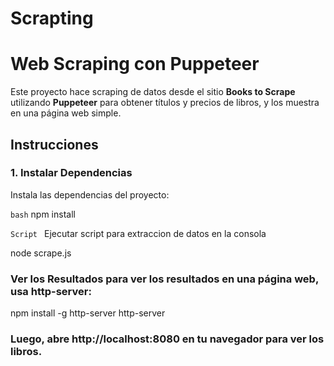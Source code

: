 # Scrapting
# Web Scraping con Puppeteer

Este proyecto hace scraping de datos desde el sitio **Books to Scrape** utilizando **Puppeteer** para obtener títulos y precios de libros, y los muestra en una página web simple.

## Instrucciones

### 1. Instalar Dependencias

Instala las dependencias del proyecto:

```bash```
npm install

```Script ```
Ejecutar script para extraccion de datos en la consola

node scrape.js

### Ver los Resultados para ver los resultados en una página web, usa http-server:

npm install -g http-server
http-server

### Luego, abre http://localhost:8080 en tu navegador para ver los libros.

